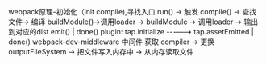 webpack原理-初始化（init compile),寻找入口
run() -> 触发 compile() -> 查找文件-> 编译 buildModule()->调用loader -> buildModule -> 调用loader -> 输出到对应的dist emit() | done()
                          plugin: tap.initialize    ----->   tap.assetEmitted   | done()
webpack-dev-middleware 中间件
  获取 compiler -> 更换 outputFileSystem -> 把文件写入内存中 -> 从内存读取文件

